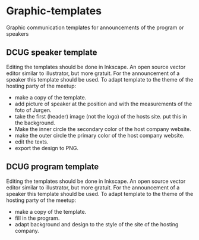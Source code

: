 # Graphic-templates
Graphic communication templates for announcements of the program or speakers

## DCUG speaker template
Editing the templates should be done in Inkscape. An open source vector editor similar to illustrator, but more gratuit.
For the announcement of a speaker this template should be used. To adapt template to the theme of the hosting party of the meetup:
* make a copy of the template.
* add picture of speaker at the position and with the measurements of the foto of Jurgen.
* take the first (header) image (not the logo) of the hosts site. put this in the background.
* Make the inner circle the secondary color of the host company website.
* make the outer circle the primary color of the host company website.
* edit the texts.
* export the design to PNG.

## DCUG program template
Editing the templates should be done in Inkscape. An open source vector editor similar to illustrator, but more gratuit.
For the announcement of a speaker this template should be used. To adapt template to the theme of the hosting party of the meetup:
* make a copy of the template.
* fill in the program. 
* adapt background and design to the style of the site of the hosting company. 
